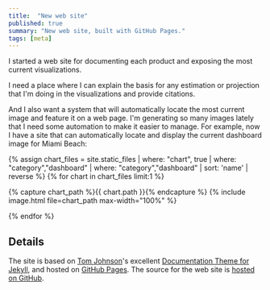 ```yaml
---
title:  "New web site"
published: true
summary: "New web site, built with GitHub Pages."
tags: [meta]
---
```


I started a web site for documenting each product and exposing the most current visualizations.

I need a place where I can explain the basis for any estimation or projection that I'm doing in the visualizations and provide citations.

And I also want a system that will automatically locate the most current image and feature it on a web page.  I'm generating so many images lately that I need some automation to make it easier to manage.  For example, now I have a site that can automatically locate and display the current dashboard image for Miami Beach:

{% assign chart_files = site.static_files | where: "chart", true | where: "category","dashboard" | where: "category","dashboard" | sort: 'name' | reverse %}
{% for chart in chart_files limit:1 %}
  <p>
  {% capture chart_path %}{{ chart.path }}{% endcapture %}
  {% include image.html file=chart_path max-width="100%" %}
  </p>
{% endfor %}

## Details

The site is based on [Tom Johnson](https://idratherbewriting.com)'s excellent [Documentation Theme for Jekyll](https://idratherbewriting.com/documentation-theme-jekyll/), and hosted on [GitHub Pages](https://pages.github.com).  The source for the web site is [hosted on GitHub](https://github.com/endymion/BeachCov2/tree/master/web).
